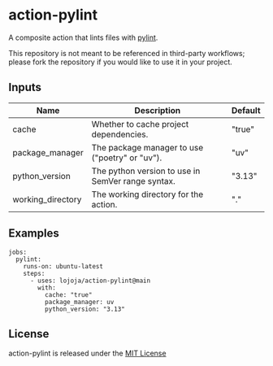 # action-pylint

A composite action that lints files with [pylint](https://pylint.org).

This repository is not meant to be referenced in third-party workflows; please fork the repository if you would like to use it in your project.

## Inputs

| Name              | Description                                       | Default |
| ----------------- | ------------------------------------------------- | ------- |
| cache             | Whether to cache project dependencies.            | "true"  |
| package_manager   | The package manager to use ("poetry" or "uv").    | "uv"    |
| python_version    | The python version to use in SemVer range syntax. | "3.13"  |
| working_directory | The working directory for the action.             | "."     |

## Examples

```
jobs:
  pylint:
    runs-on: ubuntu-latest
    steps:
      - uses: lojoja/action-pylint@main
        with:
          cache: "true"
          package_manager: uv
          python_version: "3.13"
```

## License

action-pylint is released under the [MIT License](./LICENSE)
